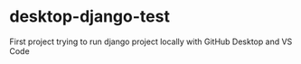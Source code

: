 # desktop-django-test
 First project trying to run django project locally with GitHub Desktop and VS Code
